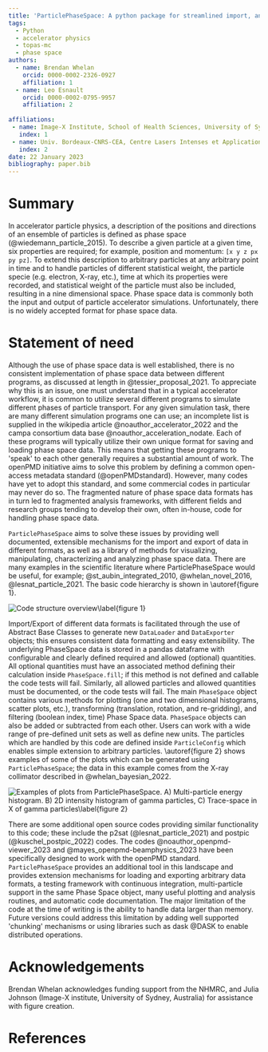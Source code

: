 ```yaml
---
title: 'ParticlePhaseSpace: A python package for streamlined import, analysis, and export of particle phase space data'
tags:
  - Python
  - accelerator physics
  - topas-mc
  - phase space
authors:
  - name: Brendan Whelan
    orcid: 0000-0002-2326-0927
    affiliation: 1
  - name: Leo Esnault
    orcid: 0000-0002-0795-9957
    affiliation: 2
  
affiliations:
 - name: Image-X Institute, School of Health Sciences, University of Sydney
   index: 1
 - name: Univ. Bordeaux-CNRS-CEA, Centre Lasers Intenses et Applications, UMR 5107, 33405 Talence, France 
   index: 2
date: 22 January 2023
bibliography: paper.bib
---
```


# Summary

In accelerator particle physics, a description of the positions and directions of an ensemble of particles is defined as phase space (@wiedemann_particle_2015). To describe a given particle at a given time, six properties are required; for example, position and momentum: `[x y z px py pz]`. To extend this description to arbitrary particles at any arbitrary point in time and to handle particles of different statistical weight, the particle specie (e.g. electron, X-ray, etc.), time at which its properties were recorded, and statistical weight of the particle must also be included, resulting in a nine dimensional space. Phase space data is commonly both the input and output of particle accelerator simulations. Unfortunately, there is no widely accepted format for phase space data.

# Statement of need

Although the use of phase space data is well established, there is no consistent implementation of phase space data between different programs, as discussed at length in @tessier_proposal_2021. To appreciate why this is an issue, one must understand that in a typical accelerator workflow, it is common to utilize several different programs to simulate different phases of particle transport. For any given simulation task, there are many different simulation programs one can use; an incomplete list is supplied in the wikipedia article @noauthor_accelerator_2022 and the campa consortium data base @noauthor_acceleration_nodate.  Each of these programs will typically utilize their own unique format for saving and loading phase space data. This means that getting these programs to 'speak' to each other generally requires a substantial amount of work. The openPMD initiative aims to solve this problem by defining a common open-access metadata standard (@openPMDstandard). However, many codes have yet to adopt this standard, and some commercial codes in particular may never do so. The fragmented nature of phase space data formats has in turn led to fragmented analysis frameworks, with different fields and research groups tending to develop their own, often in-house, code for handling phase space data.

`ParticlePhaseSpace` aims to solve these issues by providing well documented, extensible mechanisms for the import and export of data in different formats, as well as a library of methods for visualizing, manipulating, characterizing and analyzing phase space data. There are many examples in the scientific literature where ParticlePhaseSpace would be useful, for example; @st_aubin_integrated_2010, @whelan_novel_2016, @lesnat_particle_2021. The basic code hierarchy is shown in \autoref{figure 1}. 

![Code structure overview\label{figure 1}](figure_1.png)

Import/Export of different data formats is facilitated through the use of Abstract Base Classes to generate new `DataLoader` and `DataExporter` objects; this ensures consistent data formatting and easy extensibility. The underlying PhaseSpace data is stored in a pandas dataframe with configurable and clearly defined required and allowed (optional) quantities.  All optional quantities must have an associated method defining their calculation inside `PhaseSpace.fill`; if this method is not defined and callable the code tests will fail. Similarly, all allowed particles and allowed quantities must be documented, or the code tests will fail. The main `PhaseSpace` object contains various methods for plotting (one and two dimensional histograms, scatter plots, etc.), transforming (translation, rotation, and re-gridding), and filtering (boolean index, time) Phase Space data. `PhaseSpace` objects can also be added or subtracted from each other.  Users can work with a wide range of pre-defined unit sets as well as define new units. The particles which are handled by this code are defined inside `ParticleConfig` which enables simple extension to arbitrary particles. \autoref{figure 2} shows examples of some of the plots which can be generated using `ParticlePhaseSpace`; the data in this example comes from the X-ray collimator described in @whelan_bayesian_2022.

![Examples of plots from ParticlePhaseSpace. A) Multi-particle energy histogram. B) 2D intensity histogram of gamma particles, C) Trace-space in X of gamma particles\label{figure 2}](figure_2.png)

There are some additional open source codes providing similar functionality to this code; these include the p2sat (@lesnat_particle_2021) and postpic (@kuschel_postpic_2022) codes. The codes @noauthor_openpmd-viewer_2023 and @mayes_openpmd-beamphysics_2023 have been specifically designed to work with the openPMD standard. `ParticlePhaseSpace` provides an additional tool in this landscape and provides extension mechanisms for loading and exporting arbitrary data formats, a testing framework with continuous integration, multi-particle support in the same Phase Space object, many useful plotting and analysis routines, and automatic code documentation. The major limitation of the code at the time of writing is the ability to handle data larger than memory. Future versions could address this limitation by adding well supported 'chunking' mechanisms or using libraries such as dask @DASK to enable distributed operations. 

# Acknowledgements

Brendan Whelan acknowledges funding support from the NHMRC, and Julia Johnson (Image-X institute, University of Sydney, Australia) for assistance with figure creation.

# References
